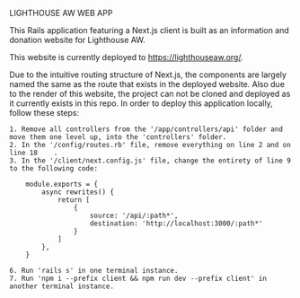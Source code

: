 LIGHTHOUSE AW WEB APP

This Rails application featuring a Next.js client is built as an information and donation website for Lighthouse AW.

This website is currently deployed to https://lighthouseaw.org/.

Due to the intuitive routing structure of Next.js, the components are largely named the same as the route that exists in the deployed website. Also due to the render of this website, the project can not be cloned and deployed as it currently exists in this repo. In order to deploy this application locally, follow these steps:

    1. Remove all controllers from the '/app/controllers/api' folder and move them one level up, into the 'controllers' folder.
    2. In the '/config/routes.rb' file, remove everything on line 2 and on line 18    .
    3. In the '/client/next.config.js' file, change the entirety of line 9 to the following code:

        module.exports = {
            async rewrites() {
                return [
                    {
                        source: '/api/:path*',
                        destination: 'http://localhost:3000/:path*'
                    }
                ]
            },
        }

    6. Run 'rails s' in one terminal instance.
    7. Run 'npm i --prefix client && npm run dev --prefix client' in another terminal instance.

